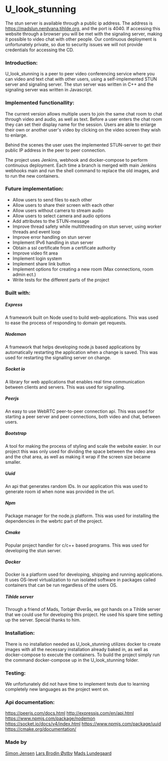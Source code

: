 # U_look_stunning
The stun server is available through a public ip address. The address is https://madslun.nerdvana.tihlde.org, and the port is 4040. If accessing this website through a browser you will be met with the signaling server, making it possible to video chat with other people. Our continuous deployment is unfortunately private, so due to security issues we will not provide credentials for accessing the CD.


### Introduction:
U_look_stunning is a peer to peer video conferencing service where you can video and text chat with other users, using a self-implemented STUN server and signaling server. The stun server was written in C++ and the signaling server was written in Javascript. 


### Implemented functionallity:
The current version allows multiple users to join the same chat room to chat through video and audio, as well as text. Before a user enters the chat room they can set their display name for the session. Users are able to enlarge their own or another user's video by clicking on the video screen they wish to enlarge.

Behind the scenes the user uses the implemented STUN-server to get their public IP address in the peer to peer connection. 

The project uses Jenkins, webhook and docker-compose to perform continuous deployment. Each time a branch is merged with main Jenkins webhooks main and run the shell command to replace the old images, and to run the new containers.    


### Future implementation:
* Allow users to send files to each other
* Allow users to share their screen with each other
* Allow users without camera to stream audio
* Allow users to select camera and audio options
* Add attributes to the STUN-message
* Improve thread safety while multithreading on stun server, using worker threads and event loop
* Improve error handling on stun server
* Implement IPv6 handling in stun server
* Obtain a ssl certificate from a certificate authority
* Improve video fit area
* Implement login system
* Implement share link button
* Implement options for creating a new room (Max connections, room admin ect.)
* Write tests for the different parts of the project


### Built with:

##### Express
A framework built on Node used to build web-applications. This was used to ease the process of responding to domain get requests.

##### Nodemon
A framework that helps developing node.js based applications by automatically restarting the application when a change is saved. This was used for restarting the signalling server on change.

##### Socket io
A library for web applications that enables real time communication between clients and servers. This was used for signalling.

##### Peerjs
An easy to use WebRTC peer-to-peer connection api. This was used for starting a peer server and peer connections, both video and chat, between users.

##### Bootstrap
A tool for making the process of styling and scale the website easier. In our project this was only used for dividing the space between the video area and the chat area, as well as making it wrap if the screen size became smaller.

##### Uuid
An api that generates random IDs. In our application this was used to generate room id when none was provided in the url.

##### Npm
Package manager for the node.js platform. This was used for installing the dependencies in the webrtc part of the project.

##### Cmake
Popular project handler for c/c++ based programs. This was used for developing the stun server.

##### Docker
Docker is a platform used for developing, shipping and running applications. It uses OS-level virtualization to run isolated software in packages called containers that can be run regardless of the users OS.  

##### Tihlde server
Through a friend of Mads, Torbjør Øverås, we got hands on a Tihlde server that we could use for developing this project. He used his spare time setting up the server. Special thanks to him.


### Installation:

There is no installation needed as U_look_stunning utilizes docker to create images with all the necessary installation already baked in, as well as docker-compose to execute the containers. To build the project simply run the command docker-compose up in the U_look_stunning folder.

### Testing:

We unfortunately did not have time to implement tests due to learning completely new languages as the project went on. 

### Api documentation:
https://peerjs.com/docs.html
http://expressjs.com/en/api.html
https://www.npmjs.com/package/nodemon
https://socket.io/docs/v4/index.html
https://www.npmjs.com/package/uuid
https://cmake.org/documentation/

### Made by 
[Simon Jensen](https://github.com/navyjumper)
[Lars Brodin Østby](https://github.com/Larsbost)
[Mads Lundegaard](https://github.com/treyshotz)
